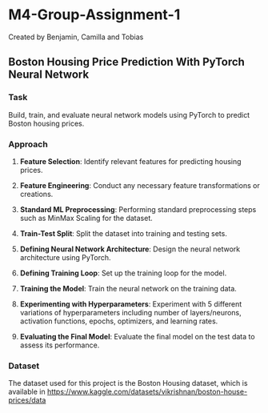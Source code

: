 # M4-Group-Assignment-1
Created by Benjamin, Camilla and Tobias

## Boston Housing Price Prediction With PyTorch Neural Network

### Task
Build, train, and evaluate neural network models using PyTorch to predict Boston housing prices.

### Approach
1. **Feature Selection**: Identify relevant features for predicting housing prices.

2. **Feature Engineering**: Conduct any necessary feature transformations or creations.

3. **Standard ML Preprocessing**: Performing standard preprocessing steps such as MinMax Scaling for the dataset.

4. **Train-Test Split**: Split the dataset into training and testing sets.

5. **Defining Neural Network Architecture**: Design the neural network architecture using PyTorch.

6. **Defining Training Loop**: Set up the training loop for the model.

7. **Training the Model**: Train the neural network on the training data.

8. **Experimenting with Hyperparameters**: Experiment with  5 different variations of hyperparameters including number of layers/neurons, activation functions, epochs, optimizers, and learning rates.

9. **Evaluating the Final Model**: Evaluate the final model on the test data to assess its performance.

### Dataset
The dataset used for this project is the Boston Housing dataset, which is available in https://www.kaggle.com/datasets/vikrishnan/boston-house-prices/data
